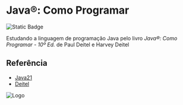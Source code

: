 
# Java®: Como Programar

![Static Badge](https://img.shields.io/badge/STATUS-DESENVOLVIMENTO-critical)


Estudando a linguagem de programação Java pelo livro _Java®: Como Programar - 10º Ed._ de Paul Deitel e Harvey Deitel


## Referência

- [Java21](https://www.oracle.com/br/java/)
- [Deitel](https://deitel.com/)


![Logo](https://cdn.icon-icons.com/icons2/2699/PNG/512/java_logo_icon_168609.png)


